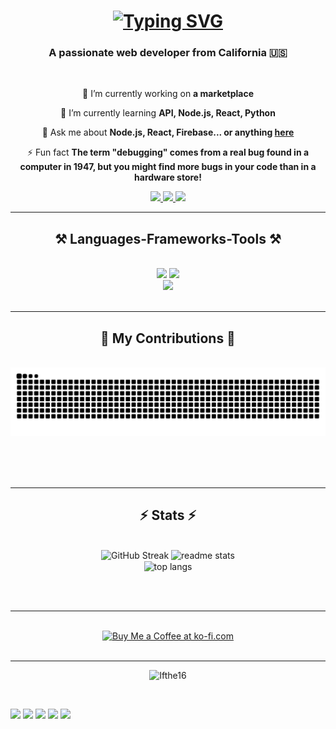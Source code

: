 

<h1 align="center">
  <a href="https://git.io/typing-svg"><img src="https://readme-typing-svg.herokuapp.com?font=Righteous&size=35&duration=3000&pause=1000&background=0000FF00&width=435&lines=Hi+There!+%F0%9F%91%8B;Welcome+to+my+GitHub+profile+%F0%9F%92%9C;Let%E2%80%99s+build+something+awesome+together!+%F0%9F%9A%80" alt="Typing SVG" /></a>
</h1>

<h3 align="center">A passionate web developer from California 🇺🇸</h3>

<br/>

<div align="center">
 
 🔭 I’m currently working on **a marketplace**
 
 🌱 I’m currently learning **API, Node.js, React, Python**

💬 Ask me about **Node.js, React, Firebase... or anything [here](https://github.com/Ifthe16/Ifthe16/issues)**

⚡ Fun fact **The term "debugging" comes from a real bug found in a computer in 1947, but you might find more bugs in your code than in a hardware store!**

 </div>
 
<div align="center"> 
  <a href="mailto:@gmail.com">
    <img src="https://img.shields.io/badge/Gmail-333333?style=for-the-badge&logo=gmail&logoColor=red" />
  </a>
  <a href="https://linkedin.com/" target="_blank">
    <img src="https://img.shields.io/badge/LinkedIn-0077B5?style=for-the-badge&logo=linkedin&logoColor=white" target="_blank" />
  </a>
  <a href="https://github.com" target="_blank">
     <img src="https://img.shields.io/badge/Portfolio-FF5722?style=for-the-badge&logo=todoist&logoColor=white" target="_blank" /> <!-- sqlite, safari, google-chrome are other good icon options -->
  </a>
</div>

 <hr/>
 
<h2 align="center">⚒️ Languages-Frameworks-Tools ⚒️</h2>
<br/>
<div align="center">
    <img src="https://skillicons.dev/icons?i=react,bootstrap,mui,html,css,vscode,github,figma,tailwind,git,unity" />
    <img src="https://skillicons.dev/icons?i=nodejs,express,python,javascript,typescript,firebase,mongodb,c,java,nextjs,mysql,vscode,codepen" /><br>
    <img src="https://skillicons.dev/icons?i=blender,bash,aiscript,django,bots,devto,ai,netlify,notion,ps,powershell,pycharm,replit,wordpress" /><br>
</div>

<br/>
<hr/>

<div align="center">
  <h2>🐍 My Contributions 🐍</h2>
  <br>
  <img alt="snake eating my contributions" src="https://github.com/Ifthe16/Ifthe16/blob/output/github-contribution-grid-snake.svg" />

  
  <br/><br/><br/>
</div>

<hr/>

<h2 align="center">⚡ Stats ⚡</h2>
<br>
<div align=center>
  <img src="https://streak-stats.demolab.com?user=ifthe16&theme=react&border_radius=10&date_format=j%20M%5B%20Y%5D&exclude_days=Sun%2CFri&card_width=390" alt="GitHub Streak" />
  <img width=390 src="https://github-readme-stats-salesp07.vercel.app/api?username=Ifthe16&count_private=true&show_icons=true&theme=react&rank_icon=github&border_radius=10" alt="readme stats" />
  <br/>
  <img width=325 align="center" src="https://github-readme-stats-salesp07.vercel.app/api/top-langs/?username=Ifthe16&hide=HTML&langs_count=8&layout=compact&theme=react&border_radius=10&size_weight=0.5&count_weight=0.5&exclude_repo=github-readme-stats" alt="top langs" />
</div>

<br/><br/>

<hr/>

<br/>

<div align="center">
<a href='https://ko-fi.com/' target='_blank'><img height='64' style='border:0px;height:64px;' src='https://storage.ko-fi.com/cdn/kofi1.png?v=3' border='0' alt='Buy Me a Coffee at ko-fi.com' /></a>
</div>

<br/>

<hr>
<p align="center"> <img src="https://github-profile-trophy.vercel.app/?username=Ifthe16" alt="Ifthe16" /></p>

<br>

![](http://github-profile-summary-cards.vercel.app/api/cards/profile-details?username=Ifthe16&theme=algolia)
![](http://github-profile-summary-cards.vercel.app/api/cards/repos-per-language?username=Ifthe16&theme=algolia) ![](http://github-profile-summary-cards.vercel.app/api/cards/most-commit-language?username=Ifthe16&theme=algolia)
![](http://github-profile-summary-cards.vercel.app/api/cards/stats?username=Ifthe16&theme=algolia) ![](http://github-profile-summary-cards.vercel.app/api/cards/productive-time?username=Ifthe16&theme=algolia&utcOffset=8)
